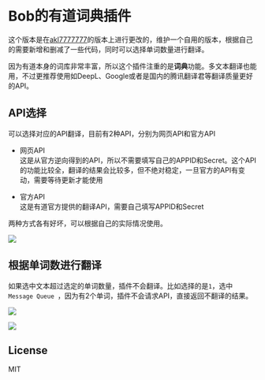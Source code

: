 # Bob的有道词典插件
这个版本是在[akl7777777](https://github.com/akl7777777/bob-plugin-akl-youdao-free-translate)的版本上进行更改的，维护一个自用的版本，根据自己的需要新增和删减了一些代码，同时可以选择单词数量进行翻译。

因为有道本身的词库非常丰富，所以这个插件注重的是**词典**功能。多文本翻译也能用，不过更推荐使用如DeepL、Google或者是国内的腾讯翻译君等翻译质量更好的API。


## API选择

可以选择对应的API翻译，目前有2种API，分别为网页API和官方API

* 网页API   
  这是从官方逆向得到的API，所以不需要填写自己的APPID和Secret。这个API的功能比较全，翻译的结果会比较多，但不绝对稳定，一旦官方的API有变动，需要等待更新才能使用

* 官方API   
  这是有道官方提供的翻译API，需要自己填写APPID和Secret

两种方式各有好坏，可以根据自己的实际情况使用。

![](https://user-images.githubusercontent.com/3600657/222902074-c70d7905-7d26-4964-a6d2-8bf90bcd55d3.png)



## 根据单词数进行翻译

如果选中文本超过选定的单词数量，插件不会翻译。比如选择的是`1`，选中`Message Queue `，因为有2个单词，插件不会请求API，直接返回不翻译的结果。

![](https://user-images.githubusercontent.com/3600657/223156638-8a72cdfd-896e-4a29-87b7-4df4a3115ce3.png)



<img src="https://user-images.githubusercontent.com/3600657/223155637-ed90fb1f-a37f-469b-8659-7658ddcca19e.png" >

## License
MIT